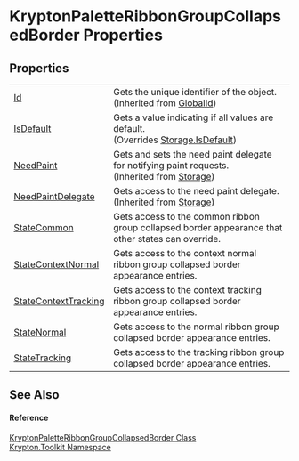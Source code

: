 # KryptonPaletteRibbonGroupCollapsedBorder Properties




## Properties
<table>
<tr>
<td><a href="71a6846f-bfb6-fb58-b361-6b43ae0583a8.md">Id</a></td>
<td>Gets the unique identifier of the object.<br />(Inherited from <a href="9ef2ca3a-e03e-8927-105a-2f9a6fbdf849.md">GlobalId</a>)</td></tr>
<tr>
<td><a href="b0db2ddb-ee71-3a67-a9f7-64ef243873e7.md">IsDefault</a></td>
<td>Gets a value indicating if all values are default.<br />(Overrides <a href="bbc0e831-9474-3bce-65dc-0625d793d8c1.md">Storage.IsDefault</a>)</td></tr>
<tr>
<td><a href="097a0f47-e60c-4bf7-802c-8391c6d8feff.md">NeedPaint</a></td>
<td>Gets and sets the need paint delegate for notifying paint requests.<br />(Inherited from <a href="8406cf55-79a3-e579-4094-be084e489431.md">Storage</a>)</td></tr>
<tr>
<td><a href="879ca7f2-32c5-8581-44f2-c7aee6491db2.md">NeedPaintDelegate</a></td>
<td>Gets access to the need paint delegate.<br />(Inherited from <a href="8406cf55-79a3-e579-4094-be084e489431.md">Storage</a>)</td></tr>
<tr>
<td><a href="64002115-d5b9-05fc-7f5f-fc3615284d15.md">StateCommon</a></td>
<td>Gets access to the common ribbon group collapsed border appearance that other states can override.</td></tr>
<tr>
<td><a href="9ab9f39b-b1dc-61c9-643e-2dedd146dbae.md">StateContextNormal</a></td>
<td>Gets access to the context normal ribbon group collapsed border appearance entries.</td></tr>
<tr>
<td><a href="3a68c756-60a1-b3af-4b2d-2400324c13e6.md">StateContextTracking</a></td>
<td>Gets access to the context tracking ribbon group collapsed border appearance entries.</td></tr>
<tr>
<td><a href="fa93d644-e5b0-5135-c72a-41b27b5a6ba1.md">StateNormal</a></td>
<td>Gets access to the normal ribbon group collapsed border appearance entries.</td></tr>
<tr>
<td><a href="db656799-0e93-d764-391e-e5db311df866.md">StateTracking</a></td>
<td>Gets access to the tracking ribbon group collapsed border appearance entries.</td></tr>
</table>

## See Also


#### Reference
<a href="d9e3d7ba-7cb1-7209-8202-b4357a27e2bd.md">KryptonPaletteRibbonGroupCollapsedBorder Class</a>  
<a href="79d2eac2-21f4-54ff-7552-b20c33c30600.md">Krypton.Toolkit Namespace</a>  
